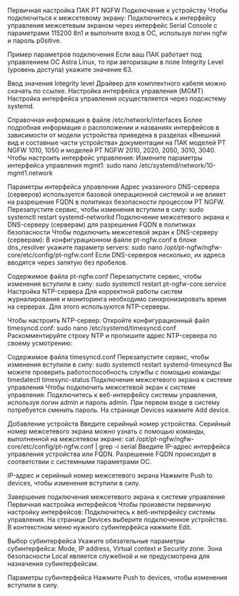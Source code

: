 Первичная настройка ПАК PT NGFW
Подключение к устройству
Чтобы подключиться к межсетевому экрану:
Подключитесь к интерфейсу управления межсетевым экраном через интерфейс Serial Console с параметрами 115200 8n1 и выполните вход в ОС, используя логин ngfw и пароль p0sitive.

Пример параметров подключения
Если ваш ПАК работает под управлением ОС Astra Linux, то при авторизации в поле Integrity Level (уровень доступа) укажите значение 63.

Ввод значения Integrity level
Драйвер для комплектного кабеля можно скачать по ссылке.
Настройка интерфейса управления (MGMT)
Настройка интерфейса управления осуществляется через подсистему systemd.


Справочная информация в файле /etc/network/interfaces
Более подробная информация о расположении и названиях интерфейсов в зависимости от модели устройства приведена в разделах «Внешний вид и составные части устройства» документации на ПАК моделей PT NGFW 1010, 1050 и моделей PT NGFW 2010, 2020, 2050, 3010, 3040.
Чтобы настроить интерфейс управления:
Измените параметры интерфейса управления mgmt1:
sudo nano /etc/systemd/network/10-mgmt1.network

Параметры интерфейса управления
Адрес указанного DNS-сервера (серверов) используется базовой операционной системой и не влияет на разрешение FQDN в политиках безопасности процессом PT NGFW.
Перезапустите сервис, чтобы изменения вступили в силу:
sudo systemctl restart systemd-networkd
Подключение межсетевого экрана к DNS-серверу (серверам) для разрешения FQDN в политиках безопасности
Чтобы подключить межсетевой экран к DNS-серверу (серверам):
В конфигурационном файле pt-ngfw.conf в блоке dns_resolver укажите параметр servers:
sudo nano /opt/pt-ngfw/ngfw-core/etc/config/pt-ngfw.conf
Если DNS-серверов несколько, их адреса вводятся через запятую без пробелов.

Содержимое файла pt-ngfw.conf
Перезапустите сервис, чтобы изменения вступили в силу:
sudo systemctl restart pt-ngfw-core.service
Настройка NTP-сервера
Для корректной работы систем журналирования и мониторинга необходимо синхронизировать время на серверах. Для этого используются NTP-серверы.

Чтобы настроить NTP-сервер:
Откройте конфигурационный файл timesyncd.conf:
sudo nano /etc/systemd/timesyncd.conf
Раскомментируйте строку NTP и пропишите адрес NTP-сервера по своему усмотрению:

Содержимое файла timesyncd.conf
Перезапустите сервис, чтобы изменения вступили в силу:
sudo systemctl restart systemd-timesyncd
Вы можете проверить работоспособность службы с помощью команды:
timedatectl timesync-status
Подключение межсетевого экрана к системе управления
Чтобы подключить межсетевой экран к системе управления:
Подключитесь к веб-интерфейсу системы управления, используя логин admin и пароль admin.
При первом входе в систему потребуется сменить пароль.
На странице Devices нажмите Add device.

Добавление устройств
Введите серийный номер устройства.
Серийный номер межсетевого экрана можно узнать с помощью команды, выполненной на межсетевом экране:
cat /opt/pt-ngfw/ngfw-core/etc/config/pt-ngfw.conf | grep -i serial
Введите IP-адрес интерфейса управления устройства или FQDN.
Разрешение FQDN происходит в соответствии с системными параметрами ОС.

IP-адрес и серийный номер межсетевого экрана
Нажмите Push to devices, чтобы изменения вступили в силу.

Завершение подключения межсетевого экрана к системе управления
Первичная настройка интерфейсов
Чтобы произвести первичную настройку интерфейсов:
Подключитесь к веб-интерфейсу системы управления.
На странице Devices выберите подключенное устройство.
В контекстном меню нужного субинтерфейса нажмите Edit.

Выбор субинтерфейса
Укажите обязательные параметры субинтерфейса: Mode, IP address, Virtual context и Security zone.
Зона безопасности Local является служебной и не предусмотрена для назначения субинтерфейсам.

Параметры субинтерфейса
Нажмите Push to devices, чтобы изменения вступили в силу.